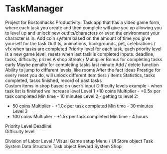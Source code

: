 # TaskManager
Project for Bostonhacks
Productivity: Task app that has a video game form, where each task you create and then complete will give you xp allowing you to level up and unlock new outfits/characters or even the environment your character is in. 
Add coin system based on the amount of time you give yourself for the task 
Outfits, animations, backgrounds, pet, celebrations / vfx when tasks are completed 
Priority level for each task, each priority level is a new game level, resets when last task is completed 
Inputs: deadline, tasks, difficulty, prizes
  A shop 
  Streak / Multiplier 
  Bonus for completing tasks early
  Maybe penalty for completing tasks last minute
  Add / delete function
  Ability to jump to different levels, like rooms 
  After the fact ideas
  Prestige for every reset you do, will unlock different item tiers / items
  Statistics, tasks completed, tasks finished, record of past tasks  
  Custom items in shop based on user’s input
	  Difficulty levels example - when task list is finished we increase level
Level 1
  +10 coins
  Multiplier - +0.5x per task completed
  Min time - 10 minutes
Level 2 - getting to level 2:
  + 50 coins
  Multiplier - +1.0x per task completed
  Min time - 30 minutes
Level 3
  + 100 coins
  Multiplier - +1.5x per task completed
  Min time - 4 hours 
  
Priority Level
Deadline	
Difficulty level


Division of Labor
  Level / Visual Game setup 
  Menu / UI 
  Store object 
  Task System 
  Data Structure 
  Task object 
  Reward System 
  Shop 
